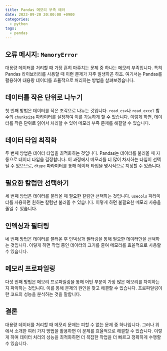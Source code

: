 ```yaml
---
title: Pandas 메모리 부족 에러
date: 2023-09-20 20:00:00 +0900
categories:
  - python
tags:
  - pandas
---
```


## 오류 메시지: `MemoryError`

대용량 데이터를 처리할 때 가장 흔히 마주치는 문제 중 하나는 메모리 부족입니다. 특히 Pandas 라이브러리를 사용할 때 이런 문제가 자주 발생하곤 하죠. 여기서는 Pandas를 활용하여 대용량 데이터를 효율적으로 처리하는 방법을 살펴보겠습니다.

## 데이터를 작은 단위로 나누기

첫 번째 방법은 데이터를 작은 조각으로 나누는 것입니다. `read_csv`나 `read_excel` 함수의 `chunksize` 파라미터를 설정하여 이를 가능하게 할 수 있습니다. 이렇게 하면, 데이터를 작은 단위로 읽어서 처리할 수 있어 메모리 부족 문제를 해결할 수 있습니다.

## 데이터 타입 최적화

두 번째 방법은 데이터 타입을 최적화하는 것입니다. Pandas는 데이터를 불러올 때 자동으로 데이터 타입을 결정합니다. 이 과정에서 메모리를 더 많이 차지하는 타입이 선택될 수 있으므로, `dtype` 파라미터를 통해 데이터 타입을 명시적으로 지정할 수 있습니다.

## 필요한 칼럼만 선택하기

세 번째 방법은 데이터를 불러올 때 필요한 칼럼만 선택하는 것입니다. `usecols` 파라미터를 사용하면 원하는 칼럼만 불러올 수 있습니다. 이렇게 하면 불필요한 메모리 사용을 줄일 수 있습니다.

## 인덱싱과 필터링

네 번째 방법은 데이터를 불러온 후 인덱싱과 필터링을 통해 필요한 데이터만을 선택하는 것입니다. 이렇게 하면 작업 중인 데이터의 크기를 줄여 메모리를 효율적으로 사용할 수 있습니다.

## 메모리 프로파일링

다섯 번째 방법은 메모리 프로파일링을 통해 어떤 부분이 가장 많은 메모리를 차지하는지 파악하는 것입니다. 이를 통해 문제의 원인을 찾고 해결할 수 있습니다. 프로파일링이란 코드의 성능을 분석하는 것을 말합니다.

## 결론

대용량 데이터를 처리할 때 메모리 문제는 피할 수 없는 문제 중 하나입니다. 그러나 위에서 소개한 여러 가지 방법을 활용하면 이 문제를 효율적으로 해결할 수 있습니다. 이렇게 하여 데이터 처리의 성능을 최적화하면 더 복잡한 작업을 더 빠르고 정확하게 수행할 수 있습니다.